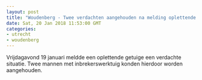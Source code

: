 ```yaml
---
layout: post
title: "Woudenberg - Twee verdachten aangehouden na melding oplettende getuige"
date: Sat, 20 Jan 2018 11:53:00 GMT
categories: 
- utrecht 
- woudenberg 
---
```


Vrijdagavond 19 januari meldde een oplettende getuige een verdachte situatie. Twee mannen met inbrekerswerktuig konden hierdoor worden aangehouden.
